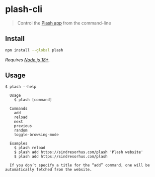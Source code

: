 # plash-cli

> Control the [Plash app](https://github.com/sindresorhus/Plash) from the command-line

## Install

```sh
npm install --global plash
```

*Requires [Node.js 18+](https://nodejs.org).*

## Usage

```
$ plash --help

  Usage
    $ plash [command]

  Commands
    add
    reload
    next
    previous
    random
    toggle-browsing-mode

  Examples
    $ plash reload
    $ plash add https://sindresorhus.com/plash 'Plash website'
    $ plash add https://sindresorhus.com/plash

  If you don’t specify a title for the “add” command, one will be automatically fetched from the website.
```
